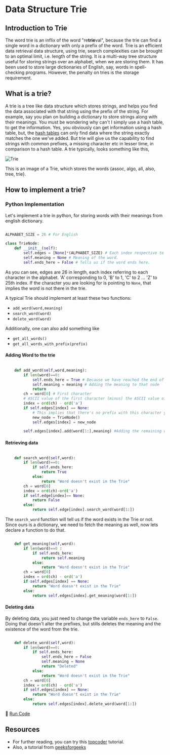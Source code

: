 # Data Structure Trie

## Introduction to Trie

The word trie is an inflix of the word "re**trie**val", because the trie can find a single word in a dictionary with only a prefix of the word.
Trie is an efficient data retrieval data structure, using trie, search complexities can be brought to an optimal limit, i.e. length of the string.
It is a multi-way tree structure useful for storing strings over an alphabet, when we are storing them.
It has been used to store large dictionaries of English, say, words in spell-checking programs.
However, the penalty on tries is the storage requirement.

## What is a trie?

A trie is a tree like data structure which stores strings, and helps you find the data associated with that string using the prefix of the string.
For example, say you plan on building a dictionary to store strings along with their meanings. You must be wondering why can't I simply use a hash table, to get the information.
Yes, you obviously can get information using a hash table, but, the [hash tables](Hash-Tables-And-Hashing-Functions) can only find data where the string exactly matches the one we've added. But trie will give us the capability to find strings with common prefixes, a missing character etc in lesser time, in comparison to a hash table.
A trie typically, looks something like this,

![Trie](https://community.topcoder.com/i/education/alg_tries.png)

This is an image of a Trie, which stores the words {assoc, algo, all, also, tree, trie}.

## How to implement a trie?

### Python Implementation

Let's implement a trie in python, for storing words with their meanings from english dictionary.

```python

ALPHABET_SIZE = 26 # For English

class TrieNode:
	def __init__(self):
		self.edges = [None]*(ALPHABET_SIZE) # Each index respective to each character.
		self.meaning = None # Meaning of the word.
		self.ends_here = False # Tells us if the word ends here.

```
As you can see, edges are 26 in length, each index referring to each character in the alphabet. 'A' corresponding to 0, 'B' to 1, 'C' to 2 ... 'Z' to 25th index. If the character you are looking for is pointing to `None`, that implies the word is not there in the trie.

A typical Trie should implement at least these two functions:

- `add_word(word,meaning)`
- `search_word(word)`
- `delete_word(word)`

Additionally, one can also add something like

- `get_all_words()`
- `get_all_words_with_prefix(prefix)`

#### Adding Word to the trie

```python

	def add_word(self,word,meaning):
		if len(word)==0:
			self.ends_here = True # Because we have reached the end of the word
			self.meaning = meaning # Adding the meaning to that node
			return
		ch = word[0] # First character
		# ASCII value of the first character (minus) the ASCII value of 'a'-> the first character of our ALPHABET gives us the index of the edge we have to look up.
		index = ord(ch) - ord('a')
		if self.edges[index] == None:
			# This implies that there's no prefix with this character yet.
			new_node = TrieNode()
			self.edges[index] = new_node

		self.edges[index].add(word[1:],meaning) #Adding the remaining word

```

#### Retrieving data

```python

	def search_word(self,word):
		if len(word)==0:
			if self.ends_here:
				return True
			else:
				return "Word doesn't exist in the Trie"
		ch = word[0]
		index = ord(ch)-ord('a')
		if self.edge[index]== None:
			return False
		else:
			return self.edge[index].search_word(word[1:])

```

The `search_word` function will tell us if the word exists in the Trie or not. Since ours is a dictionary, we need to fetch the meaning as well, now lets declare a function to do that.

```python

	def get_meaning(self,word):
		if len(word)==0 :
			if self.ends_here:
				return self.meaning
			else:
				return "Word doesn't exist in the Trie"
		ch = word[0]
		index = ord(ch) - ord('a')
		if self.edges[index] == None:
			return "Word doesn't exist in the Trie"
		else:
			return self.edges[index].get_meaning(word[1:])

```

#### Deleting data

By deleting data, you just need to change the variable `ends_here` to `False`. Doing that doesn't alter the prefixes, but stills deletes the meaning and the existence of the word from the trie.

```python

	def delete_word(self,word):
		if len(word)==0:
			if self.ends_here:
				self.ends_here = False
				self.meaning = None
				return "Deleted"
			else:
				return "Word doesn't exist in the Trie"
		ch = word[0]
		index = ord(ch) - ord('a')
		if self.edges[index] == None:
			return "Word doesn't exist in the Trie"
		else:
			return self.edges[index].delete_word(word[1:])

```

:rocket: [Run Code](https://repl.it/CWbr)

## Resources

- For further reading, you can try this [topcoder](https://www.topcoder.com/community/data-science/data-science-tutorials/using-tries/) tutorial.
- Also, a tutorial from [geeksforgeeks](http://www.geeksforgeeks.org/trie-insert-and-search/)
